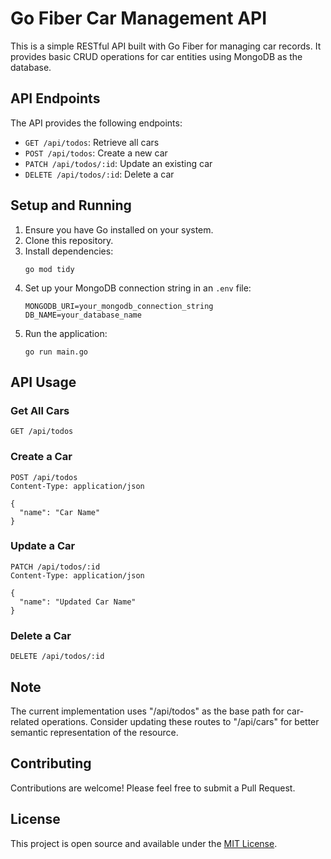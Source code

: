 # Go Fiber Car Management API

This is a simple RESTful API built with Go Fiber for managing car records. It provides basic CRUD operations for car entities using MongoDB as the database.

## API Endpoints

The API provides the following endpoints:

- `GET /api/todos`: Retrieve all cars
- `POST /api/todos`: Create a new car
- `PATCH /api/todos/:id`: Update an existing car
- `DELETE /api/todos/:id`: Delete a car

## Setup and Running

1. Ensure you have Go installed on your system.
2. Clone this repository.
3. Install dependencies:
   ```
   go mod tidy
   ```
4. Set up your MongoDB connection string in an `.env` file:
   ```
   MONGODB_URI=your_mongodb_connection_string
   DB_NAME=your_database_name
   ```
5. Run the application:
   ```
   go run main.go
   ```

## API Usage

### Get All Cars
```
GET /api/todos
```

### Create a Car
```
POST /api/todos
Content-Type: application/json

{
  "name": "Car Name"
}
```

### Update a Car
```
PATCH /api/todos/:id
Content-Type: application/json

{
  "name": "Updated Car Name"
}
```

### Delete a Car
```
DELETE /api/todos/:id
```

## Note

The current implementation uses "/api/todos" as the base path for car-related operations. Consider updating these routes to "/api/cars" for better semantic representation of the resource.

## Contributing

Contributions are welcome! Please feel free to submit a Pull Request.

## License

This project is open source and available under the [MIT License](LICENSE).